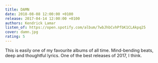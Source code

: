 ```yaml
---
title: DAMN
date: 2018-08-08 12:00:00 +0100
release: 2017-04-14 12:00:00 +0100
authors: Kendrick Lamar
listen_of: https://open.spotify.com/album/7wbJhbCvhPfbK1CLAkpq25
cover: damn.jpg
rating: 5
---
```


This is easily one of my favourite albums of all time. Mind-bending beats, deep and thoughtful lyrics. One of the best releases of 2017, I think.
